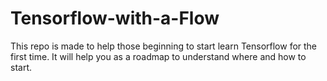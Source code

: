 # Tensorflow-with-a-Flow
This repo is made to help those beginning  to start learn Tensorflow for the first time. It will help you as a roadmap to understand where and how to start. 
